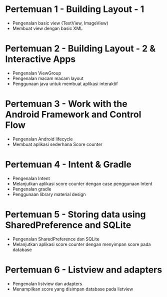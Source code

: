 Pertemuan 1 - Building Layout - 1
===

* Pengenalan basic view (TextView, ImageView)
* Membuat view dengan basic XML

Pertemuan 2 - Building Layout - 2 & Interactive Apps
===

* Pengenalan ViewGroup
* Pengenalan macam macam layout
* Penggunaan java untuk membuat aplikasi interaktif

Pertemuan 3 - Work with the Android Framework and Control Flow
===

* Pengenalan Android lifecycle
* Membuat aplikasi sederhana Score counter

Pertemuan 4 - Intent & Gradle
===
* Pengenalan Intent
* Melanjutkan aplikasi score counter dengan case penggunaan Intent
* Pengenalan gradle
* Penggunaan library material design

Pertemuan 5 - Storing data using SharedPreference and SQLite
===
* Pengenalan SharedPreference dan SQLite
* Melanjutkan aplikasi score counter dengan menyimpan score pada database

Pertemuan 6 - Listview and adapters
===
* Pengenalan listview dan adapters
* Menampilkan score yang disimpan database pada listview
